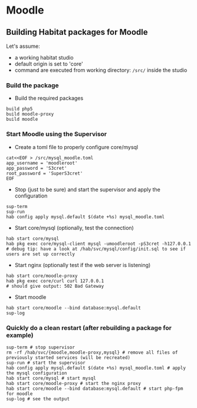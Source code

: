 # Moodle #

## Building Habitat packages for Moodle ##

Let's assume:
* a working habitat studio
* default origin is set to 'core'
* command are executed from working directory: `/src/` inside the studio

### Build the package ###

* Build the required packages

```shell
build php5
build moodle-proxy
build moodle
```

### Start Moodle using the Supervisor ###

* Create a toml file to properly configure core/mysql

```shell
cat<<EOF > /src/mysql_moodle.toml
app_username = 'moodleroot'
app_password = 'S3cret'
root_password = 'SuperS3cret'
EOF
```

* Stop (just to be sure) and start the supervisor and apply the configuration

```shell
sup-term
sup-run
hab config apply mysql.default $(date +%s) mysql_moodle.toml
```

* Start core/mysql (optionally, test the connection)

```shell
hab start core/mysql
hab pkg exec core/mysql-client mysql -umoodleroot -pS3cret -h127.0.0.1
# debug tip: have a look at /hab/svc/mysql/config/init.sql to see if users are set up correctly
```

* Start nginx (optionally test if the web server is listening)

```shell
hab start core/moodle-proxy
hab pkg exec core/curl curl 127.0.0.1
# should give output: 502 Bad Gateway
```

* Start moodle

```shell
hab start core/moodle --bind database:mysql.default
sup-log
```

### Quickly do a clean restart (after rebuilding a package for example) ###

```shell
sup-term # stop supervisor
rm -rf /hab/svc/{moodle,moodle-proxy,mysql} # remove all files of previously started services (will be recreated)
sup-run # start the supervisor
hab config apply mysql.default $(date +%s) mysql_moodle.toml # apply the mysql configuration
hab start core/mysql # start mysql
hab start core/moodle-proxy # start the nginx proxy
hab start core/moodle --bind database:mysql.default # start php-fpm for moodle
sup-log # see the output
```
